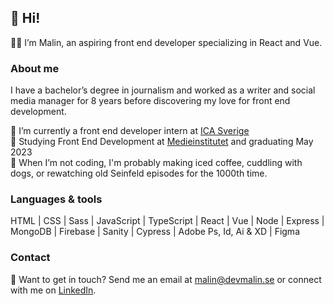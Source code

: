 ## 👋 Hi!

👩‍💻 I’m Malin, an aspiring front end developer specializing in React and Vue.

### About me
I have a bachelor’s degree in journalism and worked as a writer and social media manager for 8 years before discovering my love for front end development. 

🌱 I’m currently a front end developer intern at [ICA Sverige](https://www.ica.se/) <br />
🚀 Studying Front End Development at [Medieinstitutet](https://medieinstitutet.se/utbildningar/front-end-developer/) and graduating May 2023<br />
🐶 When I’m not coding, I'm probably making iced coffee, cuddling with dogs, or rewatching old Seinfeld episodes for the 1000th time.

### Languages & tools
HTML | CSS | Sass | JavaScript | TypeScript | React | Vue | Node | Express | MongoDB | Firebase | Sanity | Cypress | Adobe Ps, Id, Ai & XD | Figma

### Contact
💬 Want to get in touch? Send me an email at malin@devmalin.se or connect with me on [LinkedIn](https://www.linkedin.com/in/malin-helena-nilsson/).
